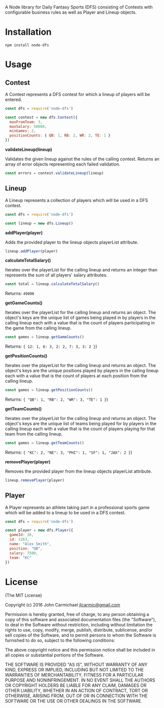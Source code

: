 A Node library for Daily Fantasy Sports (DFS) consisting of Contests with configurable business rules as well as Player and Lineup objects.

# Installation
`npm install node-dfs`

# Usage

## Contest
A Contest represents a DFS contest for which a lineup of players will be entered.

```javascript
const dfs = require('node-dfs')

const contest = new dfs.Contest({
  maxFromTeam: 3,
  maxSalary: 50000,
  minGames: 2,
  positionCounts: { QB: 1, RB: 2, WR: 2, TE: 1 }
})
```

**validateLineup(lineup)**

Validates the given lineup against the rules of the calling contest. Returns an array of error objects representing each failed validation.

```javascript
const errors = contest.validateLineup(lineup)
```

## Lineup
A Lineup represents a collection of players which will be used in a DFS contest.

```javascript
const dfs = require('node-dfs')

const lineup = new dfs.Lineup()
```

**addPlayer(player)**

Adds the provided player to the lineup objects playerList attribute.

```javascript
lineup.addPlayer(player)
```

**calculateTotalSalary()**

Iterates over the playerList for the calling lineup and returns an integer than represents the sum of all players' salary attributes.

```javascript
const total = lineup.calculateTotalSalary()
```
Returns: `49000`

**getGameCounts()**

Iterates over the playerList for the calling lineup and returns an object. The object's keys are the unique list of games being played in by players in the calling lineup each with a value that is the count of players participating in the game from the calling lineup.

```javascript
const games = lineup.getGameCounts()
```
Returns: `{ 12: 1, 6: 3, 2: 2, 7: 3, 3: 2 }`)

**getPositionCounts()**

Iterates over the playerList for the calling lineup and returns an object. The object's keys are the unique positions played by players in the calling lineup each with a value that is the count of players at each position from the calling lineup.

```javascript
const games = lineup.getPositionCounts()
```
Returns: `{ "QB": 1, "RB": 2, "WR": 3, "TE": 1 }`)

**getTeamCounts()**

Iterates over the playerList for the calling lineup and returns an object. The object's keys are the unique list of teams being played for by players in the calling lineup each with a value that is the count of players playing for that team from the calling lineup.

```javascript
const games = lineup.getTeamCounts()
```
Returns: `{ "KC": 2, "NE": 3, "PHI": 1, "SF": 1, "JAX": 2 }`)

**removePlayer(player)**

Removes the provided player from the lineup objects playerList attribute.

```javascript
lineup.removePlayer(player)
```

## Player
A Player represents an athlete taking part in a professional sports game which will be added to a lineup to be used in a DFS contest.

```javascript
const dfs = require('node-dfs')

const player = new dfs.Player({
  gameId: 26,
  id: 1263,
  name: "Alex Smith",
  position: "QB",
  salary: 7500,
  team: "KC"
})
```

# License

(The MIT License)

Copyright (c) 2016 John Carmichael <jlcarmic@gmail.com>

Permission is hereby granted, free of charge, to any person obtaining a copy
of this software and associated documentation files (the "Software"), to deal
in the Software without restriction, including without limitation the rights
to use, copy, modify, merge, publish, distribute, sublicense, and/or sell
copies of the Software, and to permit persons to whom the Software is
furnished to do so, subject to the following conditions:

The above copyright notice and this permission notice shall be included in
all copies or substantial portions of the Software.

THE SOFTWARE IS PROVIDED "AS IS", WITHOUT WARRANTY OF ANY KIND, EXPRESS OR
IMPLIED, INCLUDING BUT NOT LIMITED TO THE WARRANTIES OF MERCHANTABILITY,
FITNESS FOR A PARTICULAR PURPOSE AND NONINFRINGEMENT. IN NO EVENT SHALL THE
AUTHORS OR COPYRIGHT HOLDERS BE LIABLE FOR ANY CLAIM, DAMAGES OR OTHER
LIABILITY, WHETHER IN AN ACTION OF CONTRACT, TORT OR OTHERWISE, ARISING FROM,
OUT OF OR IN CONNECTION WITH THE SOFTWARE OR THE USE OR OTHER DEALINGS IN
THE SOFTWARE.
